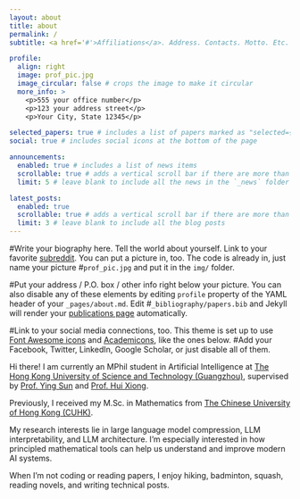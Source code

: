 ```yaml
---
layout: about
title: about
permalink: /
subtitle: <a href='#'>Affiliations</a>. Address. Contacts. Motto. Etc.

profile:
  align: right
  image: prof_pic.jpg
  image_circular: false # crops the image to make it circular
  more_info: >
    <p>555 your office number</p>
    <p>123 your address street</p>
    <p>Your City, State 12345</p>

selected_papers: true # includes a list of papers marked as "selected={true}"
social: true # includes social icons at the bottom of the page

announcements:
  enabled: true # includes a list of news items
  scrollable: true # adds a vertical scroll bar if there are more than 3 news items
  limit: 5 # leave blank to include all the news in the `_news` folder

latest_posts:
  enabled: true
  scrollable: true # adds a vertical scroll bar if there are more than 3 new posts items
  limit: 3 # leave blank to include all the blog posts
---
```



#Write your biography here. Tell the world about yourself. Link to your favorite [subreddit](http://reddit.com). You can put a picture in, too. The code is already in, just name your picture #`prof_pic.jpg` and put it in the `img/` folder.

#Put your address / P.O. box / other info right below your picture. You can also disable any of these elements by editing `profile` property of the YAML header of your `_pages/about.md`. Edit #`_bibliography/papers.bib` and Jekyll will render your [publications page](/al-folio/publications/) automatically.

#Link to your social media connections, too. This theme is set up to use [Font Awesome icons](https://fontawesome.com/) and [Academicons](https://jpswalsh.github.io/academicons/), like the ones below. #Add your Facebook, Twitter, LinkedIn, Google Scholar, or just disable all of them.

Hi there! I am currently an MPhil student in Artificial Intelligence at [The Hong Kong University of Science and Technology (Guangzhou)](https://hkust-gz.edu.cn), supervised by [Prof. Ying Sun](https://facultyprofiles.hkust-gz.edu.cn/faculty-personal-page/SUN-Ying/yings) and [Prof. Hui Xiong](https://www.hkust-gz.edu.cn/people/hui-xiong/).

Previously, I received my M.Sc. in Mathematics from [The Chinese University of Hong Kong (CUHK)](https://www.cuhk.edu.hk).

My research interests lie in large language model compression, LLM interpretability, and LLM architecture. I’m especially interested in how principled mathematical tools can help us understand and improve modern AI systems.

When I’m not coding or reading papers, I enjoy hiking, badminton, squash, reading novels, and writing technical posts.

